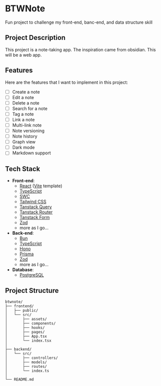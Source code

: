 # BTWNote

Fun project to challenge my front-end, banc-end, and data structure skill

## Project Description

This project is a note-taking app. The inspiration came from obsidian. This will be a web app.

## Features

Here are the features that I want to implement in this project:

- [ ] Create a note
- [ ] Edit a note
- [ ] Delete a note
- [ ] Search for a note
- [ ] Tag a note
- [ ] Link a note
- [ ] Multi-link note
- [ ] Note versioning
- [ ] Note history
- [ ] Graph view
- [ ] Dark mode
- [ ] Markdown support

## Tech Stack
- **Front-end**:
  - [React](https://react.dev/) ([Vite](https://vitejs.dev/) template)
  - [TypeScript](https://www.typescriptlang.org/)
  - [SWC](https://swc.rs/)
  - [Tailwind CSS](https://tailwindcss.com/)
  - [Tanstack Query](https://tanstack.com/query/latest)
  - [Tanstack Router](https://tanstack.com/router/latest)
  - [Tanstack Form](https://tanstack.com/form/latest)
  - [Zod](https://zod.dev/)
  - more as I go...
- **Back-end**:
  - [Bun](https://bun.sh/)
  - [TypeScript](https://www.typescriptlang.org/)
  - [Hono](https://hono.dev/)
  - [Prisma](https://www.prisma.io/)
  - [Zod](https://zod.dev/)
  - more as I go...
- **Database**:
  - [PostgreSQL](https://www.postgresql.org/)

## Project Structure
```
btwnote/
├── frontend/
│   ├── public/
│   └── src/
│       ├── assets/
│       ├── components/
│       ├── hooks/
│       ├── pages/
│       ├── App.tsx
│       └── index.tsx
│
├── backend/
│   └── src/
│       ├── controllers/
│       ├── models/
│       ├── routes/
│       └── index.ts
│
└── README.md
```
